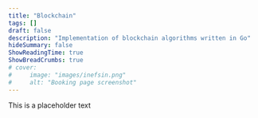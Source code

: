 ```yaml
---
title: "Blockchain"
tags: []
draft: false
description: "Implementation of blockchain algorithms written in Go"
hideSummary: false
ShowReadingTime: true
ShowBreadCrumbs: true
# cover:
#     image: "images/inefsin.png"
#     alt: "Booking page screenshot"
---
```


This is a placeholder text